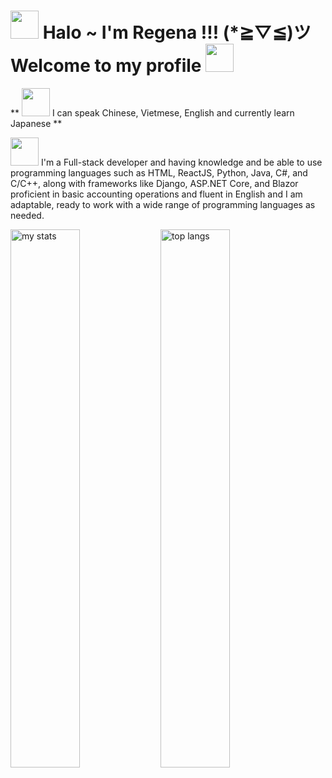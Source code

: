 # <img src="https://media.giphy.com/media/wIUQQ07BHzDry/giphy.gif?cid=82a1493b41p9ubfziuhfwopwp1dn0b1jmlhtnunkdy23ylj2&ep=v1_gifs_related&rid=giphy.gif&ct=s" width="45"/> Halo ~ I'm Regena !!! (*≧▽≦)ツ Welcome to my profile <img src="https://media.giphy.com/media/wIUQQ07BHzDry/giphy.gif?cid=82a1493b41p9ubfziuhfwopwp1dn0b1jmlhtnunkdy23ylj2&ep=v1_gifs_related&rid=giphy.gif&ct=s" width="45"/>

** <img src="https://media.giphy.com/media/wIUQQ07BHzDry/giphy.gif?cid=82a1493b41p9ubfziuhfwopwp1dn0b1jmlhtnunkdy23ylj2&ep=v1_gifs_related&rid=giphy.gif&ct=s" width="45"/> I can speak Chinese, Vietmese, English and currently learn Japanese **

<img src="https://media.giphy.com/media/wIUQQ07BHzDry/giphy.gif?cid=82a1493b41p9ubfziuhfwopwp1dn0b1jmlhtnunkdy23ylj2&ep=v1_gifs_related&rid=giphy.gif&ct=s" width="45"/> I'm a Full-stack developer and having knowledge and be able to use programming languages such as HTML, ReactJS, Python, Java, C#, and C/C++, along with frameworks like Django, ASP.NET Core, and Blazor proficient in basic accounting operations and fluent in English and I am adaptable, ready to work with a wide range of programming languages as needed.

<img alt="my stats" align ="left" width="47%" src="https://github-readme-stats.vercel.app/api?username=huynhnlananh&show_icons=true&theme=prussian"/>

<img alt="top langs" align ="left" width="47%"  src="https://github-readme-stats.vercel.app/api/top-langs/?username=huynhnlananh&layout=compact"/>
